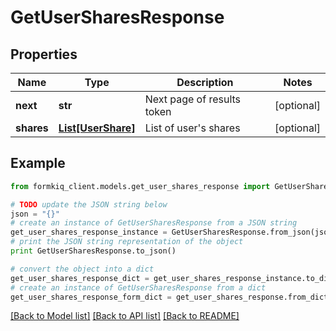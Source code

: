 # GetUserSharesResponse


## Properties

Name | Type | Description | Notes
------------ | ------------- | ------------- | -------------
**next** | **str** | Next page of results token | [optional] 
**shares** | [**List[UserShare]**](UserShare.md) | List of user&#39;s shares | [optional] 

## Example

```python
from formkiq_client.models.get_user_shares_response import GetUserSharesResponse

# TODO update the JSON string below
json = "{}"
# create an instance of GetUserSharesResponse from a JSON string
get_user_shares_response_instance = GetUserSharesResponse.from_json(json)
# print the JSON string representation of the object
print GetUserSharesResponse.to_json()

# convert the object into a dict
get_user_shares_response_dict = get_user_shares_response_instance.to_dict()
# create an instance of GetUserSharesResponse from a dict
get_user_shares_response_form_dict = get_user_shares_response.from_dict(get_user_shares_response_dict)
```
[[Back to Model list]](../README.md#documentation-for-models) [[Back to API list]](../README.md#documentation-for-api-endpoints) [[Back to README]](../README.md)


